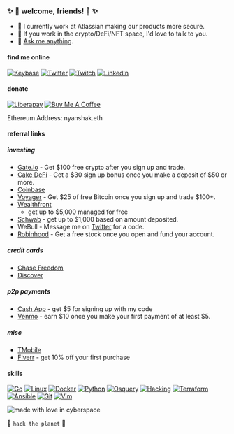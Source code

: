 ### ✨ 💜 welcome, friends! 💜 ✨

- 🔭 I currently work at Atlassian making our products more secure.
- 🤔 If you work in the crypto/DeFi/NFT space, I'd love to talk to you.
- 💬 [Ask me anything](https://twitter.com/nyanshak).

#### find me online

[![Keybase](https://img.shields.io/badge/-Keybase-33a0ff?style=flat-square&logo=Keybase&logoColor=white)](https://keybase.io/nyanshak)
[![Twitter](https://img.shields.io/badge/-Twitter-1da1f2?style=flat-square&logo=Twitter&logoColor=white)](https://keybase.io/nyanshak)
[![Twitch](https://img.shields.io/twitch/status/nyanshak?labelColor=9146ff&style=flat-square)](https://twitch.tv/nyanshak)
[![LinkedIn](https://img.shields.io/badge/-LinkedIn-0077b5?style=flat-square&logo=LinkedIn&logoColor=white)](https://www.linkedin.com/in/bshak/)

#### donate

[![Liberapay](https://img.shields.io/badge/-Liberapay-f6c915?style=flat-square&logo=Liberapay&logoColor=white)](https://liberapay.com/nyanshak)
[![Buy Me A Coffee](https://img.shields.io/badge/-Buy%20Me%20A%20Coffee-2f2625?style=flat-square&logo=CoffeeScript&logoColor=white)](https://buymeacoffee.com/nyanshak)

Ethereum Address: nyanshak.eth

#### referral links

##### investing

* [Gate.io](https://www.gate.io/signup/8578687) - Get $100 free crypto after
  you sign up and trade.
* [Cake DeFi](https://cakedefi.com/?ref=484953) - Get a $30 sign up bonus once
  you make a deposit of $50 or more.
* [Coinbase](https://coinbase.com/join/shaklo_u)
* [Voyager](https://voyager.onelink.me/WNly/referral?af_sub5=BRE999C23) - Get
  $25 of free Bitcoin once you sign up and trade $100+.
* [Wealthfront](https://www.wealthfront.com/c/affiliates/invited/AFFA-ELL6-FGYY-JHJ7)
  - get up to $5,000 managed for free
* [Schwab](https://www.schwab.com/client-referral?refrid=REFEREMGBYQEF) - get
  up to $1,000 based on amount deposited.
* WeBull - Message me on [Twitter](https://twitter.com/nyanshak) for a code.
* [Robinhood](https://join.robinhood.com/brendas50) - Get a free stock once you
  open and fund your account.

##### credit cards

* [Chase Freedom](https://www.referyourchasecard.com/18a/VA7YEKRLG6)
* [Discover](https://refer.discover.com/s/BRENDAN243)

##### p2p payments

* [Cash App](https://cash.app/app/XLVZCZV) - get $5 for signing up with my code
* [Venmo](https://venmo.com/i/nyanshak) - earn $10 once you make your first
  payment of at least $5.

##### misc

* [TMobile](https://share.t-mobile.com/brendans-152)
* [Fiverr](http://www.fiverr.com/s2/41603ca6b1) - get 10% off your first
  purchase

#### skills

[![Go](https://img.shields.io/badge/-Go-00add8?style=flat-square&logo=Go&logoColor=white)](https://www.linkedin.com/in/thaianebraga/)
[![Linux](https://img.shields.io/badge/-Linux-1793d1?style=flat-square&logo=arch-linux&logoColor=white)](https://wiki.archlinux.org/index.php/installation_guide)
[![Docker](https://img.shields.io/badge/-Docker-2496ed?style=flat-square&logo=Docker&logoColor=white)](https://www.docker.com/get-started)
[![Python](https://img.shields.io/badge/-Python-3776ab?style=flat-square&logo=Python&logoColor=white)](https://www.python.org/)
[![Osquery](https://img.shields.io/badge/-Osquery-a596ff?style=flat-square&logo=C%2B%2B&logoColor=white)](https://osquery.io/)
[![Hacking](https://img.shields.io/badge/-Hacking-7e4798?style=flat-square&logo=Tor&logoColor=white)](http://www.catb.org/esr/faqs/hacker-howto.html)
[![Terraform](https://img.shields.io/badge/-Terraform-623ce4?style=flat-square&logo=Terraform&logoColor=white)](https://www.terraform.io/intro/index.html)
[![Ansible](https://img.shields.io/badge/-Ansible-ee0000?style=flat-square&logo=Ansible&logoColor=white)](https://docs.ansible.com/ansible/latest/user_guide/intro_getting_started.html)
[![Git](https://img.shields.io/badge/-Git-f05032?style=flat-square&logo=Git&logoColor=white)](https://guides.github.com/introduction/git-handbook/)
[![Vim](https://img.shields.io/badge/-Vim-57a143?style=flat-square&logo=Neovim&logoColor=white)](https://www.openvim.com/)

![made with love in cyberspace](https://img.shields.io/badge/made%20with%20❤%20in-cyberspace-purple?style=message=cyberspace&flat-square)

:space_invader: `hack the planet` :space_invader:
